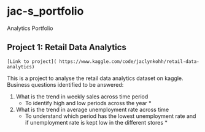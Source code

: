 # jac-s_portfolio
Analytics Portfolio

## Project 1: Retail Data Analytics 
	[Link to project]( https://www.kaggle.com/code/jaclynkohh/retail-data-analytics)

 This is a project to analyse the retail data analytics dataset on kaggle. Business questions identified to be answered: 
 1. What is the trend in weekly sales across time period
    * To identify high and low periods across the year *
 3. What is the trend in average unemployment rate across time
    * To understand which period has the lowest unemployment rate and if unemployment rate is kept low in the different stores *
